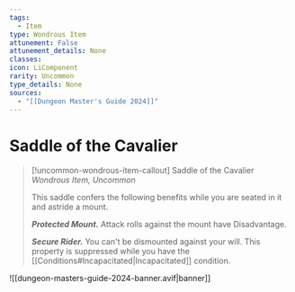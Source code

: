 ```yaml
---
tags:
  - Item
type: Wondrous Item
attunement: False
attunement_details: None
classes:
icon: LiComponent
rarity: Uncommon
type_details: None
sources: 
  - "[[Dungeon Master's Guide 2024]]"
---
```

# Saddle of the Cavalier
>[!uncommon-wondrous-item-callout] Saddle of the Cavalier
>_Wondrous Item, Uncommon_
>
>This saddle confers the following benefits while you are seated in it and astride a mount.
>
>**_Protected Mount._** Attack rolls against the mount have Disadvantage.
>
>**_Secure Rider._** You can't be dismounted against your will. This property is suppressed while you have the [[Conditions#Incapacitated\|Incapacitated]] condition.
>


![[dungeon-masters-guide-2024-banner.avif|banner]]